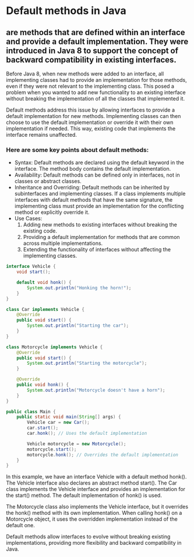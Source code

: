 # Default methods in Java
## are methods that are defined within an interface and provide a default implementation. They were introduced in Java 8 to support the concept of backward compatibility in existing interfaces.

Before Java 8, when new methods were added to an interface, all implementing classes had to provide an implementation for those methods, even if they were not relevant to the implementing class. This posed a problem when you wanted to add new functionality to an existing interface without breaking the implementation of all the classes that implemented it.

Default methods address this issue by allowing interfaces to provide a default implementation for new methods. Implementing classes can then choose to use the default implementation or override it with their own implementation if needed. This way, existing code that implements the interface remains unaffected.

### Here are some key points about default methods:
* Syntax: Default methods are declared using the default keyword in the interface. The method body contains the default implementation.
* Availability: Default methods can be defined only in interfaces, not in classes or abstract classes.
* Inheritance and Overriding: Default methods can be inherited by subinterfaces and implementing classes. If a class implements multiple interfaces with default methods that have the same signature, the implementing class must provide an implementation for the conflicting method or explicitly override it.
* Use Cases:
  1. Adding new methods to existing interfaces without breaking the existing code.
  2. Providing a default implementation for methods that are common across multiple implementations.
  3. Extending the functionality of interfaces without affecting the implementing classes.


```java
interface Vehicle {
    void start();

    default void honk() {
        System.out.println("Honking the horn!");
    }
}

class Car implements Vehicle {
    @Override
    public void start() {
        System.out.println("Starting the car");
    }
}

class Motorcycle implements Vehicle {
    @Override
    public void start() {
        System.out.println("Starting the motorcycle");
    }

    @Override
    public void honk() {
        System.out.println("Motorcycle doesn't have a horn");
    }
}

public class Main {
    public static void main(String[] args) {
        Vehicle car = new Car();
        car.start();
        car.honk(); // Uses the default implementation

        Vehicle motorcycle = new Motorcycle();
        motorcycle.start();
        motorcycle.honk(); // Overrides the default implementation
    }
}
```

In this example, we have an interface Vehicle with a default method honk(). The Vehicle interface also declares an abstract method start(). The Car class implements the Vehicle interface and provides an implementation for the start() method. The default implementation of honk() is used.

The Motorcycle class also implements the Vehicle interface, but it overrides the honk() method with its own implementation. When calling honk() on a Motorcycle object, it uses the overridden implementation instead of the default one.

Default methods allow interfaces to evolve without breaking existing implementations, providing more flexibility and backward compatibility in Java.
